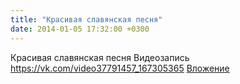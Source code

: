 ```yaml
---
title: "Красивая славянская песня"
date: 2014-01-05 17:32:00 +0300
---
```


Красивая славянская песня
Видеозапись
<a class="vk-attach" href="https://vk.com/video37791457_167305365">https://vk.com/video37791457_167305365</a>
<a class="vk-attach" href="https://vk.com/video37791457_167305365">Вложение</a>
